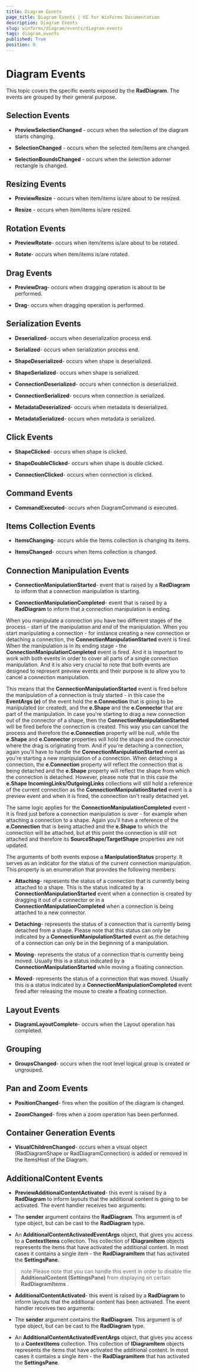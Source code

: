 ```yaml
---
title: Diagram Events
page_title: Diagram Events | UI for WinForms Documentation
description: Diagram Events
slug: winforms/diagram/events/diagram-events
tags: diagram,events
published: True
position: 0
---
```


# Diagram Events



This topic covers the specific events exposed by the __RadDiagram__. 
      The events are grouped by their general purpose.

## Selection Events

* __PreviewSelectionChanged__ - occurs when the selection of the diagram starts changing.
            

* __SelectionChanged__ - occurs when the selected item/items are changed.
            

* __SelectionBoundsChanged__ - occurs when the selection adorner rectangle is changed.
            

## Resizing Events

* __PreviewResize__ - occurs when item/items is/are about to be resized.
            

* __Resize__ - occurs when item/items is/are resized.
            

## Rotation Events

* __PreviewRotate__- occurs when item/items is/are about to be rotated.
            

* __Rotate__- occurs when item/items is/are rotated.
            

## Drag Events

* __PreviewDrag__- occurs when dragging operation is about to be performed.
            

* __Drag__- occurs when dragging operation is performed.
            

## Serialization Events

* __Deserialized__- occurs when deserialization process end.
            

* __Serialized__- occurs when serialization process end.
            

* __ShapeDeserialized__- occurs when shape is deserialized.
            

* __ShapeSerialized__- occurs when shape is serialized.
            

* __ConnectionDeserialized__- occurs when connection is deserialized.
            

* __ConnectionSerialized__- occurs when connection is serialized.
            

* __MetadataDeserialized__- occurs when metadata is deserialized.
            

* __MetadataSerialized__- occurs when metadata is serialized.
            

## Click Events

* __ShapeClicked__- occurs when shape is clicked.
            

* __ShapeDoubleClicked__- occurs when shape is double clicked.
            

* __ConnectionClicked__- occurs when connection is clicked.
            

## Command Events

* __CommandExecuted__- occurs when DiagramCommand is executed.
            

## Items Collection Events

* __ItemsChanging__- occurs while the Items collection is changing its items.
            

* __ItemsChanged__- occurs when Items collection is changed.
            

## Connection Manipulation Events

* __ConnectionManipulationStarted__- event that is raised by a __RadDiagram__ 
              to inform that a connection manipulation is starting.
            

* __ConnectionManipulationCompleted__- event that is raised by a __RadDiagram__ 
              to inform that a connection manipulation is ending.
          

When you manipulate a connection you have two different stages of the process - start of the manipulation and end of the manipulation. 
          When you start manipulating a connection - for instance creating a new connection or detaching a connection, the __ConnectionManipulationStarted__
          event is fired. When the manipulation is in its ending stage - the __ConnectionManipulationCompleted__ event is fired. 
          And it is important to work with both events in order to cover all parts of a single connection manipulation. 
          And it is also very crucial to note that both events are designed to represent preview events and their purpose is to allow you to cancel a 
          connection manipulation.
        

This means that the __ConnectionManipulationStarted__ event is fired before the manipulation of a connection is truly started
          - in this case the __EventArgs (e)__ of the event hold the __e.Connection__ that is going to be manipulated
          (or created), and the __e.Shape__ and the __e.Connector__ that are part of the manipulation. 
          In case you're starting to drag a new connection out of the connector of a shape, then the __ConnectionManipulationStarted__ 
          will be fired before the connection is created. This way you can cancel the process and therefore the __e.Connection__ 
          property will be null, while the __e.Shape__ and __e.Connector__ properties will hold the shape 
          and the connector where the drag is originating from. And if you're detaching a connection, again you'll have to handle the
          __ConnectionManipulationStarted__ event as you're starting a new manipulation of a connection. When detaching a connection,
          the __e.Connection__ property will reflect the connection that is being detached and the __e.Shape__ 
          property will reflect the shape from which the connection is detached. However, please note that in this case the __e.Shape
          IncomingLinks/OutgoingLinks__ collections will still hold a reference of the current connection as the
          __ConnectionManipulationStarted__ event is a preview event and when it is fired, the connection isn't really detached yet.
        

The same logic applies for the __ConnectionManipulationCompleted__ event - it is fired just before a connection manipulation is over
          - for example when attaching a connection to a shape. Again you'll have a reference of the __e.Connection__ that is being attached and
          the __e.Shape__ to which the connection will be attached, but at this point the connection is still not attached and therefore its
          __SourceShape/TargetShape__ properties are not updated.
        

The arguments of both events expose a __ManipulationStatus__ property. It serves as an indicator for the status of the
        current connection manipulation. This property is an enumeration that provides the following members:

* __Attaching__- represents the status of a connection that is currently being attached to a shape. 
              This is the status indicated by a __ConnectionManipulationStarted__ event when a connection is created by dragging 
              it out of a connector or in a __ConnectionManipulationCompleted__ when a connection is being attached to a new connector.
            

* __Detaching__- represents the status of a connection that is currently being detached from a shape. 
              Please note that this status can only be indicated by a __ConnectionManipulationStarted__ event as the detaching of a
              connection can only be in the beginning of a manipulation.
            

* __Moving__- represents the status of a connection that is currently being moved. Usually this is a status indicated by
              a __ConnectionManipulationStarted__ while moving a floating connection.
            

* __Moved__- represents the status of a connection that was moved. Usually this is a status indicated by a
              __ConnectionManipulationCompleted__ event fired after releasing the mouse to create a floating connection.
            

## Layout Events

* __DiagramLayoutComplete__- occurs when the Layout operation has completed.
            

## Grouping

* __GroupsChanged__- occurs when the root level logical group is created or ungrouped.
            

## Pan and Zoom Events

* __PositionChanged__- fires when the position of the diagram is changed.
            

* __ZoomChanged__- fires when a zoom operation has been performed.
            

## Container Generation Events

* __VisualChildrenChanged__- occurs when a visual object (RadDiagramShape or RadDiagramConnection) 
              is added or removed in the ItemsHost of the Diagram.
            

## AdditionalContent Events

* __PreviewAdditionalContentActivated__- this event is raised by a __RadDiagram__ to inform layouts
              that the additional content is going to be activated. The event handler receives two arguments:            
            

* The __sender__ argument contains the __RadDiagram__. This argument is of type object, 
                  but can be cast to the __RadDiagram__ type.
                

* An __AdditionalContentActivatedEventArgs__ object, that gives you access to a __ContextItems__ collection. 
                  This collection of __IDiagramItem__ objects represents the items that have activated the additional content. 
                  In most cases it contains a single item - the __RadDiagramItem__ that has activated the __SettingsPane__.
                

>note Please note that you can handle this event in order to disable the __AdditionalContent (SettingsPane)__ from displaying on certain __RadDiagramItems__ .
>


* __AdditionalContentActivated__- this event is raised by a __RadDiagram__ to inform layouts that 
              the additional content has been activated. The event handler receives two arguments:
            

* The __sender__ argument contains the __RadDiagram__. This argument is of type object, 
                  but can be cast to the __RadDiagram__ type.
                

* An __AdditionalContentActivatedEventArgs__ object, that gives you access to a __ContextItems__ collection.
                  This collection of __IDiagramItem__ objects represents the items that have activated the additional content. 
                  In most cases it contains a single item - the __RadDiagramItem__ that has activated the __SettingsPane__.
                
